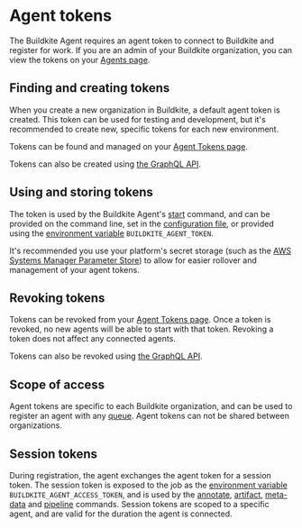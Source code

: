 # Agent tokens

The Buildkite Agent requires an agent token to connect to Buildkite and register for work. If you are an admin of your Buildkite organization, you can view the tokens on your [Agents page](https://buildkite.com/organizations/-/agents).


## Finding and creating tokens

When you create a new organization in Buildkite, a default agent token is created. This token can be used for testing and development, but it's recommended to create new, specific tokens for each new environment.

Tokens can be found and managed on your [Agent Tokens page](https://buildkite.com/organizations/-/agent-tokens).

Tokens can also be created using [the GraphQL API](/docs/apis/graphql/schemas/mutation/agenttokencreate).

## Using and storing tokens

The token is used by the Buildkite Agent's [start](/docs/agent/v3/cli-start#starting-an-agent) command, and can be provided on the command line, set in the [configuration file](/docs/agent/v3/configuration), or provided using the [environment variable](/docs/pipelines/environment-variables) `BUILDKITE_AGENT_TOKEN`.

It's recommended you use your platform's secret storage (such as the [AWS Systems Manager Parameter Store](https://docs.aws.amazon.com/systems-manager/latest/userguide/systems-manager-paramstore.html)) to allow for easier rollover and management of your agent tokens.

## Revoking tokens

Tokens can be revoked from your [Agent Tokens page](https://buildkite.com/organizations/-/agent-tokens). Once a token is revoked, no new agents will be able to start with that token. Revoking a token does not affect any connected agents.

Tokens can also be revoked using [the GraphQL API](/docs/apis/graphql/schemas/mutation/agenttokenrevoke).

## Scope of access

Agent tokens are specific to each Buildkite organization, and can be used to register an agent with any [queue](/docs/agent/v3/queues). Agent tokens can not be shared between organizations.

## Session tokens

During registration, the agent exchanges the agent token for a session token. The session token is exposed to the job as the [environment variable](/docs/pipelines/environment-variables) `BUILDKITE_AGENT_ACCESS_TOKEN`, and is used by the [annotate](/docs/agent/v3/cli-annotate), [artifact](/docs/agent/v3/cli-artifact), [meta-data](/docs/agent/v3/cli-meta-data) and [pipeline](/docs/agent/v3/cli-pipeline) commands. Session tokens are scoped to a specific agent, and are valid for the duration the agent is connected.
